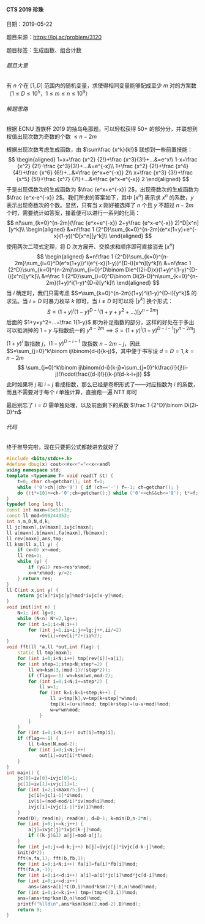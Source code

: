 #### CTS 2019 珍珠

日期：2019-05-22

题目来源：https://loj.ac/problem/3120

题目标签：生成函数、组合计数

###### 题目大意

有 $n$ 个在 $[1,D]$ 范围内的随机变量，求使得相同变量能够配成至少 $m$ 对的方案数（$1\le D\le 10^5，1\le m\le n\le 10^9$）

###### 解题思路

根据 ECNU 游族杯 2019 的抽乌龟那题，可以轻松获得 50+ 的部分分，并联想到权值出现次数为奇数的个数 $\le n-2m$

根据出现次数考虑生成函数，由 $\sum\frac {x^k}{k!}$ 联想到一些前置技能：
$$
\begin{aligned}
1+x+\frac {x^2} {2!}+\frac {x^3}{3!}+...&=e^x\\
1-x+\frac {x^2} {2!}-\frac {x^3}{3!}+...&=e^{-x}\\
1+\frac {x^2} {2!}+\frac {x^4} {4!}+\frac {x^6} {6!}+...&=\frac {e^x+e^{-x}} 2\\
x+\frac {x^3} {3!}+\frac {x^5} {5!}+\frac {x^7} {7!}+...&=\frac {e^x-e^{-x}} 2
\end{aligned}
$$
于是出现偶数次的生成函数为 $\frac {e^x+e^{-x}} 2$，出现奇数次的生成函数为 $\frac {e^x-e^{-x}} 2$。我们所求的答案如下，其中 $[x^n]$ 表示求 $x^n$ 的系数，$y$ 表示出现奇数次的个数。显然，只有当 $x$ 刚好被选择了 $n$ 个且 $y$ 不超过 $n-2m$ 个时，需要统计如答案，接着便可以进行一系列的化简：
$$
n!\sum_{k=0}^{n-2m}(\frac {e^x+e^{-x}} 2+y\frac {e^x-e^{-x}} 2)^D[x^n][y^k]\\
\begin{aligned}
&=n!\frac 1 {2^D}\sum_{k=0}^{n-2m}(e^x(1+y)+e^{-x}(1-y))^D[x^n][y^k]\\
\end{aligned}
$$
使用两次二项式定理，将 D 次方展开、交换求和顺序即可直接消去 $[x^n]$
$$
\begin{aligned}
&=n!\frac 1 {2^D}\sum_{k=0}^{n-2m}\sum_{i=0}^D(e^x(1+y))^i(e^{-x}(1-y))^{D-i}[x^n][y^k]\\
&=n!\frac 1 {2^D}\sum_{k=0}^{n-2m}\sum_{i=0}^D\binom Die^{(2i-D)x}(1+y)^i(1-y)^{D-i}[x^n][y^k]\\
&=\frac 1 {2^D}\sum_{i=0}^D\binom Di(2i-D)^n\sum_{k=0}^{n-2m}(1+y)^i(1-y)^{D-i}[y^k]\\
\end{aligned}
$$
当 $i$ 确定时，我们只需考虑 $S=\sum_{k=0}^{n-2m}(1+y)^i(1-y)^{D-i}[y^k]$ 的求法。当 $i=D$ 时暴力枚举 $k$ 即可，当 $i≠D$ 时可以将 $[y^k]$ 换个形式：
$$
S=(1+y)^i(1-y)^{D-i}(1+y+y^2+...)[y^{n-2m}]
$$
后面的 $1+y+y^2+...=\frac 1{1-y}$ 即为补足指数的部分，这样的好处在于多出可以抵消掉的 $1-y$ 与指数统一的 $y^{n-2m}\implies S=(1+y)^i(1-y)^{D-i-1}[y^{n-2m}]$

$(1+y)^i$ 取指数 $j$，$(1-y)^{D-i-1}$ 取指数 $n-2m-j$，因此 $S=\sum_{j=0}^k\binom ij\binom{d-i}{k-j}$，其中便于书写设 $d=D=1,k=n-2m$
$$
\sum_{j=0}^k\binom ij\binom{d-i}{k-j}=\sum_{j=0}^k\frac{i!}{j!(i-j)!}\cdot\frac{(d-i)!}{(k-j)!(d-k-i+j)}
$$
此时如果将 $j$ 和 $i-j$ 看成指数，那么已经是卷积形式了——对应指数为 $i$ 的系数，而且不需要对于每个 $i$ 单独计算，直接跑一遍 NTT 即可

最后别忘了 $i=D$ 需单独处理，以及前面剩下的系数 $\frac 1 {2^D}\binom Di(2i-D)^n$

###### 代码

终于推导完啦，现在只要把公式都敲进去就好了

```c++
#include <bits/stdc++.h>
#define dbug(x) cout<<#x<<"="<<x<<endl
using namespace std;
template <typename T> void read(T &t) {
	t=0; char ch=getchar(); int f=1;
	while ('0'>ch||ch>'9') { if (ch=='-') f=-1; ch=getchar(); }
	do {(t*=10)+=ch-'0';ch=getchar();} while ('0'<=ch&&ch<='9'); t*=f;
}
typedef long long ll;
const int maxn=(5e5)+10;
const ll mod=998244353;
int n,m,D,N,d,k;
ll jc[maxn],iv[maxn],ivjc[maxn];
ll a[maxn],b[maxn],fa[maxn],fb[maxn];
ll rev[maxn],ans,tmp;
ll ksm(ll x,ll y) {
	if (x<0) x+=mod;
	ll res=1;
	while (y) {
		if (y&1) res=res*x%mod;
		x=x*x%mod; y/=2;
	} return res;
}
ll C(int x,int y) {
	return jc[x]*ivjc[y]%mod*ivjc[x-y]%mod;
}
void init(int n) {
	N=1; int lg=0;
	while (N<n) N*=2,lg++;
	for (int i=1;i<=N;i++)
		for (int j=1,ii=i;j<=lg;j++,ii/=2)
			rev[i]=rev[i]*2+(ii%2);
}
void fft(ll *a,ll *out,int flag) {
	static ll tmp[maxn];
	for (int i=0;i<N;i++) tmp[rev[i]]=a[i];
	for (int step=1;step<N;step*=2) {
		ll wn=ksm(3,(mod-1)/(step*2));
		if (flag==-1) wn=ksm(wn,mod-2);
		for (int i=0;i<N;i+=step*2) {
			ll w=1;
			for (int k=i;k<i+step;k++) {
				ll u=tmp[k],v=tmp[k+step]*w%mod;
				tmp[k]=(u+v)%mod; tmp[k+step]=(u-v+mod)%mod;
				w=w*wn%mod;
			}
		}
	}
	for (int i=0;i<N;i++) out[i]=tmp[i];
	if (flag==-1) {
		ll t=ksm(N,mod-2);
		for (int i=0;i<N;i++)
			out[i]=out[i]*t%mod;
	}
}
int main() {
	jc[0]=iv[0]=ivjc[0]=1;
	jc[1]=iv[1]=ivjc[1]=1;
	for (int i=2;i<maxn/5;i++) {
		jc[i]=jc[i-1]*i%mod;
		iv[i]=(mod-mod/i)*iv[mod%i]%mod;
		ivjc[i]=ivjc[i-1]*iv[i]%mod;
	}
	read(D); read(n); read(m); d=D-1; k=min(D,n-2*m);
	for (int j=0;j<=k;j++) {
		a[j]=ivjc[j]*ivjc[k-j]%mod;
		if ((k-j)&1) a[j]=mod-a[j];
	}
	for (int j=0;j<=d-k;j++) b[j]=ivjc[j]*ivjc[d-k-j]%mod;
	init(d*2);
	fft(a,fa,1); fft(b,fb,1);
	for (int i=0;i<N;i++) fa[i]=fa[i]*fb[i]%mod;
	fft(fa,a,-1);
	for (int i=0;i<=d;i++) a[i]=a[i]*jc[i]%mod*jc[d-i]%mod;
	for (int i=0;i<=d;i++)
		ans=(ans+a[i]*C(D,i)%mod*ksm(2*i-D,n)%mod)%mod;
	for (int i=0;i<=k;i++) tmp=(tmp+C(D,i))%mod;
	ans=(ans+tmp*ksm(D,n)%mod)%mod;
	printf("%lld\n",ans*ksm(ksm(2,mod-2),D)%mod);
	return 0;
}
```

